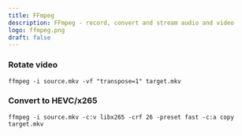 ```yaml
---
title: FFmpeg
description: FFmpeg - record, convert and stream audio and video
logo: ffmpeg.png
draft: false
---
```

### Rotate video
```
ffmpeg -i source.mkv -vf "transpose=1" target.mkv
```
### Convert to HEVC/x265
```
ffmpeg -i source.mkv -c:v libx265 -crf 26 -preset fast -c:a copy target.mkv
```
